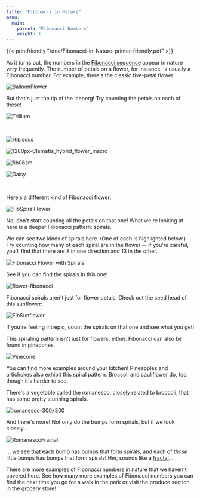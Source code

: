 ```yaml
---
title: "Fibonacci in Nature"
menu:
  main:
    parent: "Fibonacci Numbers"
    weight: 1
---
```



{{< printfriendly "/doc/Fibonacci-in-Nature-printer-friendly.pdf" >}}

As it turns out, the numbers in the [Fibonacci sequence](/natures-favorite-math/fibonacci-numbers/ "Fibonacci Numbers") appear in nature *very* frequently. The number of petals on a flower, for instance, is usually a Fibonacci number. For example, there's the classic five-petal flower:

![BalloonFlower](/img/BalloonFlower-082704.jpg)

But that's just the tip of the iceberg! Try counting the petals on each of these!

![Trillium](/img/fib03sm.jpg)

 

![Hibiscus](/img/yel.jpg)

![1280px-Clematis_hybrid_flower_macro](/img/1280px-Clematis_hybrid_flower_macro.jpg)

![fib06sm](/img/fib06sm.jpg)

![Daisy](/img/fib07sm.jpg)

 

Here's a different kind of Fibonacci flower:

![FibSpiralFlower](/img/3924900_9f9dd77fac_m.jpg)

No, don't start counting all the petals on that one! What we're looking at here is a deeper Fibonacci pattern: spirals.

We can see two kinds of spirals here. (One of each is highlighted below.) Try counting how many of each spiral are in the flower -- if you're careful, you'll find that there are 8 in one direction and 13 in the other.

![Fibonacci Flower with Spirals](/img/Fibonacci-Flower-with-Spirals.png)

See if you can find the spirals in this one!

![flower-fibonacci](/img/flower-fibonacci.jpg)

Fibonacci spirals aren't just for flower petals. Check out the seed head of this sunflower:

![FibSunflower](/img/8247962.jpg)

If you're feeling intrepid, count the spirals on that one and see what you get!

This spiraling pattern isn't just for flowers, either. Fibonacci can also be found in pinecones.

![Pinecone](/img/tumblr_le70xiJNBE1qzwj2fo1_500.jpg)

You can find more examples around your kitchen! Pineapples and artichokes also exhibit this spiral pattern. Broccoli and cauliflower do, too, though it's harder to see.

There's a vegetable called the romanesco, closely related to broccoli, that has some pretty stunning spirals.

![romanesco-300x300](/img/romanesco-300x300.jpg)

And there's more! Not only do the bumps form spirals, but if we look closely...

![RomanescoFractal](/img/Scr3-fractal-3.jpg)

... we see that each bump has bumps that form spirals, and each of *those* little bumps has bumps that form spirals! Hm, sounds like a [fractal](/fractals/ "Fractals")...

There are more examples of Fibonacci numbers in nature that we haven't covered here. See how many more examples of Fibonacci numbers you can find the next time you go for a walk in the park or visit the produce section in the grocery store!
